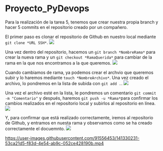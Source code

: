 # Proyecto_PyDevops

Para la realización de la tarea 5, tenemos que crear nuestra propia branch y hacer 5 commits en el repositorio creado por un compañero.

El primer paso es clonar el repositorio de Github en nuestro local mediante `git clone *URL SSH*`.
![](https://i.imgur.com/soCftef.png?1)

Una vez dentro del repositorio, hacemos un `git branch *NombreRama*` para crear la nueva rama y un `git checkout *RamaQuerida*` para cambiar de la rama en la que nos encontramos a la que queremos.
![](https://i.imgur.com/F0hCcF8.png?1)

Cuando cambiamos de rama, ya podemos crear el archvio que queremos subir y lo haremos mediante `touch *NombreArchivo*`. Una vez creado el archivo, lo pondremos en la lista de subida con `git add .`.
![](https://i.imgur.com/Pgltj72.png?2)

Una vez el archivo esté en la lista, le pondremos un comentario `git commit -m "Comentario"` y después, haremos `git push -u *Rama*`para confirmar los cambios realizados en el repositorio local y subirlos al repositorio en línea.
![](https://i.imgur.com/L9dek64.png?1)

Y, para confirmar que está realizado correctamente, iremos al repositorio de Github, y entramos en nuesta rama y observamos como se ha creado correctamente el docuemnto.
![](https://i.imgur.com/ZwmiTGi.png?1)




https://user-images.githubusercontent.com/91556453/141330231-53ca21d5-f83d-4e54-ab9c-052ce428190b.mp4

